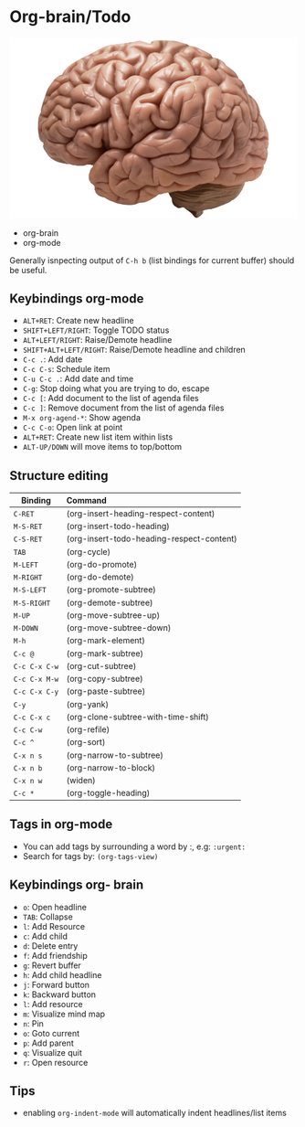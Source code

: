 # Org-brain/Todo

![](https://raw.githubusercontent.com/bu6hunt3r/brain/master/brain.png)
- org-brain
- org-mode

Generally isnpecting output of `C-h b` (list bindings for current buffer)
should be useful. 

## Keybindings org-mode
* `ALT+RET`: Create new headline
* `SHIFT+LEFT/RIGHT`: Toggle TODO status
* `ALT+LEFT/RIGHT`: Raise/Demote headline
* `SHIFT+ALT+LEFT/RIGHT`: Raise/Demote headline and children
* `C-c .`: Add date
* `C-c C-s`: Schedule item
* `C-u C-c .`: Add date and time
* `C-g`: Stop doing what you are trying to do, escape
* `C-c [`: Add document to the list of agenda files
* `C-c ]`: Remove document from the list of agenda files
* `M-x org-agend-*`: Show agenda
* `C-c C-o`: Open link at point
* `ALT+RET`: Create new list item within lists
* `ALT-UP/DOWN` will move items to top/bottom

## Structure editing
| Binding |  Command   |
| ------- |:-------------------------------------|
| `C-RET` 			 | (org-insert-heading-respect-content) | 
| `M-S-RET` 	 	 | 	(org-insert-todo-heading) |
| `C-S-RET`     	 | (org-insert-todo-heading-respect-content) |
| `TAB`     	 	 | (org-cycle) |
| `M-LEFT`      	 | (org-do-promote) |
| `M-RIGHT`     	 | (org-do-demote) |
| `M-S-LEFT`    	 | (org-promote-subtree) |
| `M-S-RIGHT`   	 | (org-demote-subtree) |
| `M-UP`     	  	 | (org-move-subtree-up) |
| `M-DOWN`      	 | (org-move-subtree-down) |
| `M-h`         	 | (org-mark-element) |
| `C-c @`       	 | (org-mark-subtree) |
| `C-c C-x C-w`	     | (org-cut-subtree) |
| `C-c C-x M-w`      | (org-copy-subtree) |
| `C-c C-x C-y`	     | (org-paste-subtree) |
| `C-y`     		 | (org-yank) |
| `C-c C-x c`        | (org-clone-subtree-with-time-shift) |
| `C-c C-w`     	 | (org-refile) |
| `C-c ^`     		 | (org-sort) |
| `C-x n s`     	 | (org-narrow-to-subtree) |
| `C-x n b`     	 | (org-narrow-to-block) |
| `C-x n w`     	 | (widen) |
| `C-c *`  		     | (org-toggle-heading) |

## Tags in org-mode
* You can add tags by surrounding a word by :, e.g: `:urgent:`
* Search for tags by: `(org-tags-view)`

## Keybindings org- brain
* `o`: Open headline
* `TAB`: Collapse
* `l`: Add Resource
* `c`: Add child
* `d`: Delete entry
* `f`: Add friendship
* `g`: Revert buffer
* `h`: Add child headline
* `j`: Forward button
* `k`: Backward button
* `l`: Add resource
* `m`: Visualize mind map
* `n`: Pin
* `o`: Goto current
* `p`: Add parent
* `q`: Visualize quit
* `r`: Open resource

## Tips
* enabling `org-indent-mode` will automatically indent headlines/list items
